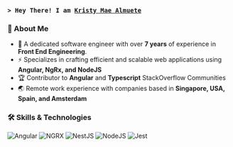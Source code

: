 <h3 >
  <code>&gt; Hey There! I am <b><a target="_blank" href="https://github.com/KShewengger">Kristy Mae Almuete</a></b></code>
</h3>

### 👋 About Me

- 🚀 A dedicated software engineer with over **7 years** of experience in **Front End Engineering**. 
- ⚡️ Specializes in crafting efficient and scalable web applications using **Angular, NgRx, and NodeJS**
- 🏆 Contributor to **Angular** and **Typescript** StackOverflow Communities
- 🌏 Remote work experience with companies based in **Singapore, USA, Spain, and Amsterdam​**
​
### 🛠️ Skills & Technologies

![Angular](https://img.shields.io/badge/-Angular-E10098?style=flat-square&logo=angular)
![NGRX](https://img.shields.io/badge/-NgRx-764ABC?style=flat-square&logo=ngrx)
![NestJS](https://img.shields.io/badge/-NestJS-E0234E?style=flat-square&logo=nestjs)
![NodeJS](https://img.shields.io/badge/-NodeJS-339933?style=flat-square&logo=nodedotjs&logoColor=white)
![Jest](https://img.shields.io/badge/-Jest-C21325?style=flat-square&logo=jest&logoColor=white)
